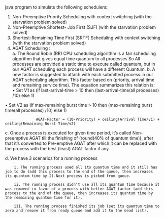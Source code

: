 java program to simulate the following schedulers: 
1. Non-Preemptive   Priority Scheduling with context switching (with the starvation problem solved) 
2. Non-Preemptive  Shortest- Job  First (SJF) (with the starvation problem solved)
3. Shortest-Remaining Time First (SRTF)  Scheduling with context switching (with the starvation 
problem solved)  
4. AGAT Scheduling :  
a. The Round Robin (RR) CPU scheduling algorithm is a fair scheduling algorithm that gives equal time 
quantum to all processes  So All processes are provided a static time to execute called quantum, but in our 
AGAT scheduling each process will have a different Quantum. 
b. A new factor is suggested to attach with each submitted process in our AGAT scheduling algorithm. 
This factor based on (priority, arrival time and remaining service time). The equation summarizes this 
relation is:  
• Set V1 as (if last-arrival-time > 10 then (last-arrival-time(all processes) /10) else 1) 

• Set V2 as (if max-remaining burst time > 10 then (max-remaining burst time(all processes) /10) else 1) 
                  
                  
                  AGAT-Factor = (10-Priority) + ceiling(Arrival Time/v1) + ceiling(Remaining Burst Time/v2)  
 
 
c. Once a process is executed for given time period, it’s called Non-preemptive AGAT till the finishing of 
(round(40% of quantum time)), after that it’s converted to Pre-emptive AGAT after which it can be 
replaced with the process with the best (least) AGAT factor if any. 

d. We have 3 scenarios for a running process  

        i. The running process used all its quantum time and it still has job to do (add this process to the end of the queue, then increases its quantum time by 2).Next process is picked from queue. 

        ii. The running process didn’t use all its quantum time because it was removed in favor of a process with better AGAT factor (add this process to the end of the queue, then increases its quantum time by the remaining quantum time for it). 

        iii. The running process finished its job (set its quantum time to zero and remove it from ready queue and add it to the dead list).
